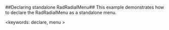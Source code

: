 ##Declaring standalone RadRadialMenu##
This example demonstrates how to declare the RadRadialMenu as a standalone menu.

<keywords: declare, menu >